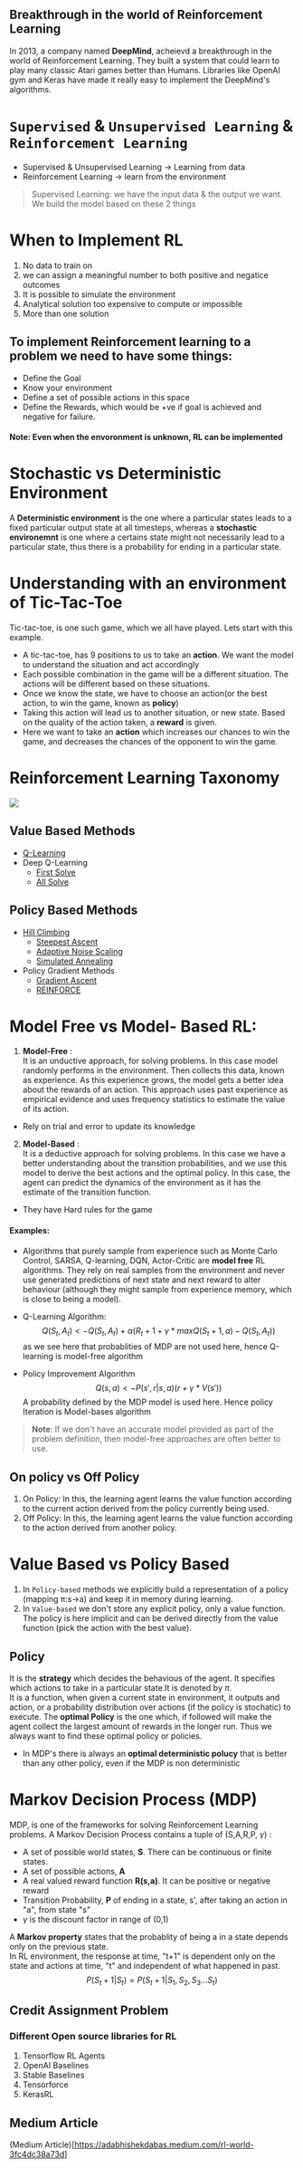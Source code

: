 ## Breakthrough in the world of Reinforcement Learning
In 2013, a company named **DeepMind**, acheievd a breakthrough in the world of Reinforcement Learning. They built a system that could learn to play many classic Atari games better than Humans.
Libraries like OpenAI gym and Keras have made it really easy to implement the DeepMind's algorithms. 

# ``Supervised`` & ``Unsupervised Learning`` & ``Reinforcement Learning``
- Supervised & Unsupervised Learning -> Learning from data 
- Reinforcement Learning -> learn from the environment

> Supervised Learning: we have the input data & the output we want. We build the model based on these 2 things

# When to Implement RL
1. No data to train on
2. we can assign a meaningful number to both positive and negatice outcomes
3. It is possible to simulate the environment 
4. Analytical solution too expensive to compute or impossible
5. More than one solution

## To implement Reinforcement learning to a problem we need to have some things:
- Define the Goal
- Know your environment
- Define a set of possible actions in this space
- Define the Rewards, which would be +ve if goal is achieved and negative for failure.
#### Note: Even when the envoronment is unknown, RL can be implemented

# Stochastic vs Deterministic Environment
A **Deterministic environment** is the one where a particular states leads to a fixed particular output state at all timesteps, whereas a **stochastic environemnt** is one where a certains state might not necessarily lead to a particular state, thus there is a probability for ending in a particular state.

# Understanding with an environment of Tic-Tac-Toe
Tic-tac-toe, is one such game, which we all have played. Lets start with this example. 
- A tic-tac-toe, has 9 positions to us to take an **action**. We want the model to understand the situation and act accordingly
- Each possible combination in the game will be a different situation. The actions will be different based on these situations.
- Once we know the state, we have to choose an action(or the best action, to win the game, known as **policy**)
- Taking this action will lead us to another situation, or new state. Based on the quality of the action taken, a **reward** is given.
- Here we want to take an **action** which increases our chances to win the game, and decreases the chances of the opponent to win the game.

# Reinforcement Learning Taxonomy 
<img src="image/Taxonomy.png">

## Value Based Methods

- [Q-Learning]()
- Deep Q-Learning
    - [First Solve]()
    - [All Solve]()


## Policy Based Methods

- [Hill Climbing]()
    - [Steepest Ascent]()
    - [Adaptive Noise Scaling]()
    - [Simulated Annealing]()
- Policy Gradient Methods
    - [Gradient Ascent]()
    - [REINFORCE]()

# Model Free vs Model- Based RL:
1. **Model-Free** :\
 It is an unductive approach, for solving problems. In this case model randomly performs in the environment. Then collects this data, known as experience. As this experience grows, the model gets a better idea about the rewards of an action. This approach uses past experience as empirical evidence and uses frequency statistics to estimate the value of its action.
- Rely on trial and error to update its knowledge

2. **Model-Based** :\
It is a deductive approach for solving problems. In this case we have a better understanding about the transition probabilities, and we use this model to derive the best actions and the optimal policy.
In this case, the agent can predict the dynamics of the environment as it has the estimate of the transition function. 
- They have Hard rules for the game

#### Examples:
- Algorithms that purely sample from experience such as Monte Carlo Control, SARSA, Q-learning, DQN, Actor-Critic are **model free** RL algorithms. They rely on real samples from the environment and never use generated predictions of next state and next reward to alter behaviour (although they might sample from experience memory, which is close to being a model).

- Q-Learning Algorithm:
$$Q(S_t,A_t) <- Q(S_t,A_t) + \alpha(R_t+1 + \gamma*maxQ(S_t+1,a)-Q(S_t,A_t))$$
as we see here that probablities of MDP are not used here, hence Q-learning is model-free algorithm
- Policy Improvement Algorithm
$$Q(s,a) <- P(s',r| s,a)(r+ \gamma*V(s'))$$
A probability defined by the MDP model is used here. Hence policy Iteration is Model-bases algorithm

> **Note**: If we don't have an accurate model provided as part of the problem definition, then model-free approaches are often better to use.

## On policy vs Off Policy
1. On Policy: In this, the learning agent learns the value function according to the current action derived from the policy currently being used.
1. Off Policy: In this, the learning agent learns the value function according to the action derived from another policy.


# Value Based vs Policy Based
1. In ``Policy-based`` methods we explicitly build a representation of a policy (mapping π:s→a) and keep it in memory during learning.
1. In ``Value-based`` we don't store any explicit policy, only a value function. The policy is here implicit and can be derived directly from the value function (pick the action with the best value).

## Policy
It is the **strategy** which decides the behavious of the agent. It specifies which actions to take in a particular state.It is denoted by $\pi$. \
It is a function, when given a current state in environment, it outputs and action, or a probability distribution over actions (if the policy is stochatic) to execute. The **optimal Policy** is the one which, if followed will make the agent collect the largest amount of rewards in the longer run. Thus we always want to find these optimal policy or policies.
- In MDP's there is always an **optimal deterministic polucy** that is better than any other policy, even if the MDP is non deterministic

# Markov Decision Process (MDP)
MDP, is one of the frameworks for solving Reinforcement Learning problems.
A Markov Decision Process contains a tuple of (S,A,R,P, $\gamma$)  :
- A set of possible world states, **S**. There can be continuous or finite states.
- A set of possible actions, **A**
- A real valued reward function **R(s,a)**. It can be positive or negative reward
- Transition Probability, **P** of ending in a state, s', after taking an action in "a", from state "s"
- $\gamma$ is the discount factor in range of (0,1)

A **Markov property** states that the probablity of being a in a state depends only on the previous state. \
In RL environment, the response at time, "t+1" is dependent only on the state and actions at time, "t" and independent of what happened in past.
$$P(S_t+1 |S_t) = P(S_t+1 | S_1,S_2,S_3...S_t)$$

## Credit Assignment Problem

### Different Open source libraries for RL 
1. Tensorflow RL Agents
2. OpenAI Baselines
3. Stable Baselines
4. Tensorforce
5. KerasRL


## Medium Article 
(Medium Article)[https://adabhishekdabas.medium.com/rl-world-3fc4dc38a73d]